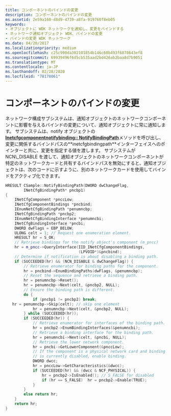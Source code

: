```yaml
---
title: コンポーネントのバインドの変更
description: コンポーネントのバインドの変更
ms.assetid: 2e59a160-d8d9-4739-a8fa-919760f8eb05
keywords:
- オブジェクトに WDK ネットワークを通知し、変更をバインドする
- ネットワーク通知オブジェクト WDK、バインドの変更
- バインドの変更 WDK ネットワーク
ms.date: 04/20/2017
ms.localizationpriority: medium
ms.openlocfilehash: c25c990da302101854b146c60b493f6878643ef8
ms.sourcegitcommit: 69939496f6d5cb535aad2bd426ab2baa8d7b9051
ms.translationtype: MT
ms.contentlocale: ja-JP
ms.lasthandoff: 02/28/2020
ms.locfileid: "78178061"
---
```

# <a name="changing-bindings-for-a-component"></a>コンポーネントのバインドの変更





ネットワーク構成サブシステムは、通知オブジェクトのネットワークコンポーネントに影響を与えるバインドの変更について、通知オブジェクトに常に通知します。 サブシステムは、notify オブジェクトの[**Inetcfgcomponentnotifybinding:: NotifyBindingPath**](https://docs.microsoft.com/previous-versions/windows/hardware/network/ff547731(v=vs.85))メソッドを呼び出し、変更に関係するバインドパスの**inetcfgbindingpath**インターフェイスへのポインターと共に、変更を指定する値を渡します。 サブシステムが NCN\_DISABLE を渡して、通知オブジェクトのネットワークコンポーネントが特定のネットワークカードと共有するバインドパスを無効にすると、通知オブジェクトは、次のコードに示すように、別のネットワークカードを使用してバインドをアクティブ化できます。

```C++
HRESULT CSample::NotifyBindingPath(DWORD dwChangeFlag,
        INetCfgBindingPath* pncbp1)
{
    INetCfgComponent *pnccLow;
    INetCfgComponentBindings *pncbind;
    IEnumNetCfgBindingPath *penumncbp;
    INetCfgBindingPath *pncbp2;
    IEnumNetCfgBindingInterface *penumncbi;
    INetCfgBindingInterface *pncbi;
    DWORD dwFlags = EBP_BELOW;
    ULONG celt = 1; // Request one enumeration element. 
    HRESULT hr = S_OK;
    // Retrieve bindings for the notify object's component (m_pncc)
    hr = m_pncc->QueryInterface(IID_INetCfgComponentBindings, 
                                (LPVOID*)&pncbind);
    // Determine if notification is about disabling a binding path.
    if (SUCCEEDED(hr) && (NCN_DISABLE & dwChangeFlag)) {
        // Retrieve enumerator for binding paths for the component.
        hr = pncbind->EnumBindingPaths(dwFlags, &penumncbp);
        // Reset the sequence and retrieve a binding path.
        hr = penumncbp->Reset();
        hr = penumncbp->Next(celt, &pncbp2, NULL);
        // Ensure the binding path is different.
        do {
            if (pncbp1 != pncbp2) break;
   hr = penumncbp->Skip(celt); // skip one element
            hr = penumncbp->Next(celt, &pncbp2, NULL);
        } while (SUCCEEDED(hr));
        if (SUCCEEDED(hr)) {
            // Retrieve enumerator for interfaces of the binding path.
            hr = pncbp2->EnumBindingInterfaces(&penumncbi);
            // Retrieve a binding interface for the binding path.
            hr = penumncbi->Next(celt, &pncbi, NULL);
            // Retrieve the lower network component.
            hr = pncbi->GetLowerComponent(&pnccLow);
            // If the component is a physical network card and binding 
            // is currently disabled, enable binding.
            DWORD dwcc;
            hr = pnccLow->GetCharacteristics(&dwcc);
            if (SUCCEEDED(hr) && (dwcc & NCF_PHYSICAL)) {
                hr = pncbp2->IsEnabled(); // S_FALSE for disabled
                if (hr == S_FALSE)  hr = pncbp2->Enable(TRUE);
            }
        }
        else return hr;
    }
    return hr;
}
```

 

 





